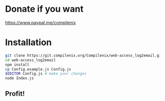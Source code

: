 # Donate if you want
https://www.paypal.me/compilenix

# Installation
```sh
git clone https://git.compilenix.org/Compilenix/web-access_log2email.git
cd web-access_log2email
npm install
cp Config.example.js Config.js
$EDITOR Config.js # make your changes
node Index.js
```

## Profit!
